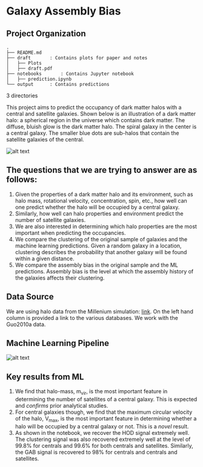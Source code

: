# Galaxy Assembly Bias

## Project Organization
```
.
├── README.md
├── draft		: Contains plots for paper and notes
│   ├── Plots
│   ├── draft.pdf
├── notebooks		: Contains Jupyter notebook
│   ├── prediction.ipynb
└── output		: Contains predictions
```
3 directories

This project aims to predict the occupancy of dark matter halos with a central and satellite galaxies. Shown below is an illustration of a dark matter halo: a spherical region in the universe which contains dark matter. The diffuse, bluish glow is the dark matter halo. The spiral galaxy in the center is a central galaxy. The smaller blue dots are sub-halos that contain the satellite galaxies of the central.    

![alt text](https://github.com/sxk1031/Assembly_Bias/blob/master/notebooks/DM_halo.jpeg)

## The questions that we are trying to answer are as follows:
1. Given the properties of a dark matter halo and its environment, such as halo mass, rotational velocity, concentration, spin, etc., how well can one predict whether the halo will be occupied by a central galaxy. 
2. Similarly, how well can halo properties and environment predict the number of satellite galaxies. 
3. We are also interested in determining which halo properties are the most important when predicting the occupancies.
4. We compare the clustering of the original sample of galaxies and the machine learning predictions. Given a random galaxy in a location, clustering describes the probability that another galaxy will be found within a given distance.
5. We compare the assembly bias in the original sample and the ML predictions. Assembly bias is the level at which the assembly history of the galaxies affects their clustering. 

## Data Source
We are using halo data from the Millenium simulation: [link](http://gavo.mpa-garching.mpg.de/Millennium/). On the left hand column is provided a link to the various databases. We work with the Guo2010a data.

## Machine Learning Pipeline
![alt text](https://github.com/sxk1031/Assembly_Bias/blob/master/notebooks/ml-pipeline.jpg)

## Key results from ML
1. We find that halo-mass, m<sub>vir</sub>, is the most important feature in determining the number of satellites of a central galaxy. This is expected and _confirms_ prior analytical studies. 
2. For central galaxies though, we find that the maximum circular velocity of the halo, V<sub>max</sub>, is the most important feature in determining whether a halo will be occupied by a central galaxy or not. This is a _novel_ result.
3. As shown in the notebook, we recover the HOD signal extremely well. The clustering signal was also recovered extremely well at the level of 99.8% for centrals and 99.6% for both centrals and satellites. Similarly, the GAB signal is recovered to 98% for centrals and centrals and satellites. 
